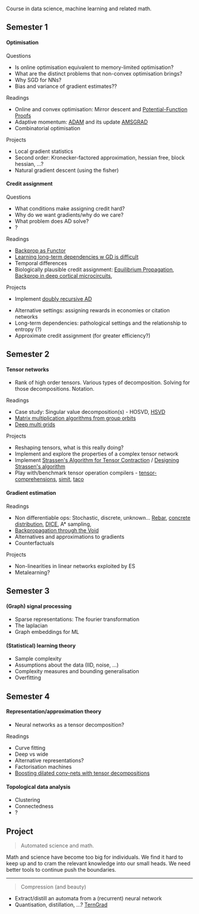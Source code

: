 
Course in data science, machine learning and related math.

## Semester 1

#### Optimisation

Questions

* Is online optimisation equivalent to memory-limited optimisation?
* What are the distinct problems that non-convex optimisation brings?
* Why SGD for NNs?
* Bias and variance of gradient estimates??
<!-- * Momentum/batches. THe implicit bias of ... -->

Readings

* Online and convex optimisation: Mirror descent and [Potential-Function Proofs](https://arxiv.org/abs/1712.04581)
* Adaptive momentum: [ADAM]() and its update [AMSGRAD]()
* Combinatorial optimisation
<!--* Implicit bias. Neyshabur? -->
<!-- * Time and memory complexity -->
<!-- * Lagrangian duals -->

Projects

<!-- * Implement streaming PCA -->
<!-- * ES? ADMM? CG? Newtons? ... -->
<!-- * Tree based frequency sketch. Efficient memory in online setting.  not optimisation, but interesting!? -->
* Local gradient statistics <!-- Why is the necessary? Pathological surfaces that make point estimates useless -->
* Second order: Kronecker-factored approximation, hessian free, block hessian, ...?
* Natural gradient descent (using the fisher)
<!-- * Reproduce [The marginal value of adaptive gradients](https://arxiv.org/abs/1705.08292) and explore -->

#### Credit assignment

Questions

* What conditions make assigning credit hard?
* Why do we want gradients/why do we care?
* What problem does AD solve?
* ?

<!-- How do ES assign credit? A counterfactual. -->

Readings

* [Backprop as Functor](https://arxiv.org/abs/1711.10455)
* [Learning long-term dependencies w GD is difficult](http://www.iro.umontreal.ca/~lisa/pointeurs/ieeetrnn94.pdf)
* Temporal differences
* Biologically plausible credit assignment: [Equilibrium Propagation](), [Backprop in deep cortical microcircuits](), 

<!-- Would like some more readings on AD!? -->

Projects

* Implement [doubly recursive AD](http://dankalman.net/preprints/mmgautodiff.pdf)
<!-- * Implement efficient graph based reverse AD (not sure about this one...) -->
* Alternative settings: assigning rewards in economies or citation networks
* Long-term dependencies: pathological settings and the relationship to entropy (?)
* Approximate credit assignment (for greater efficiency?)

## Semester 2

#### Tensor networks

* Rank of high order tensors. Various types of decomposition. Solving for those decompositions. Notation.

Readings

* Case study: Singular value decomposition(s) - HOSVD, [HSVD](http://epubs.siam.org/doi/abs/10.1137/090764189)
* [Matrix multiplication algorithms from group orbits](https://arxiv.org/abs/1612.01527)
* [Deep multi grids](https://arxiv.org/abs/1711.03825)

Projects

* Reshaping tensors, what is this really doing?
* Implement and explore the properties of a complex tensor network
* Implement [Strassen's Algorithm for Tensor Contraction](https://arxiv.org/abs/1704.03092) / [Designing Strassen's algorithm](https://arxiv.org/abs/1708.09398)
* Play with/benchmark tensor operation compilers - [tensor-comprehensions](https://research.fb.com/announcing-tensor-comprehensions/), [simit](http://simit-lang.org/tog16), [taco](http://tensor-compiler.org/)

#### Gradient estimation

Readings

* Non differentiable ops: Stochastic, discrete, unknown... [Rebar](), [concrete distribution](https://arxiv.org/abs/1611.00712), [DICE](https://arxiv.org/abs/1802.05098), A\* sampling, 
* [Backpropagation through the Void](https://arxiv.org/abs/1711.00123)
* Alternatives and approximations to gradients
* Counterfactuals

Projects

* Non-linearities in linear networks exploited by ES
* Metalearning?

## Semester 3

#### (Graph) signal processing

* Sparse representations: The fourier transformation
* The laplacian
* Graph embeddings for ML

#### (Statistical) learning theory

* Sample complexity
* Assumptions about the data (IID, noise, ...)
* Complexity measures and bounding generalisation
* Overfitting

## Semester 4

#### Representation/approximation theory

* Neural networks as a tensor decomposition?

Readings

* Curve fitting
* Deep vs wide
* Alternative representations?
* Factorisation machines
* [Boosting dilated conv-nets with tensor decompositions](https://openreview.net/forum?id=S1JHhv6TW)


#### Topological data analysis

* Clustering
* Connectedness
* ?

## Project

> Automated science and math.

Math and science have become too big for individuals. We find it hard to keep up and to cram the relevant knowledge into our small heads. We need better tools to continue push the boundaries.

***

> Compression (and beauty)

<!-- What about learning PGMs -->

* Extract/distill an automata from a (recurrent) neural network
* Quantisation, distillation, ...? [TernGrad]()

<!-- wishlist;
- variational methods
- causal inference
- online algols
- ?
-->
